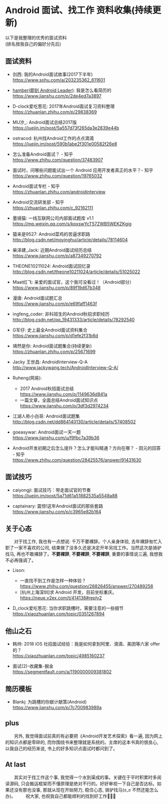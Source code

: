 # Android 面试、找工作 资料收集(持续更新)

以下是我整理的优秀的面试资料  
(排名按我自己的偏好分先后)
## 面试资料
- 剑西: 我的Android面试故事(2017下半年)  
<https://www.sohu.com/a/203235362_611601>

- [hamber(即刻 Android Leader)](https://juejin.im/user/57b82535d342d3005ac24f59):
我是怎么看简历的  
<https://www.jianshu.com/p/2de4ed7a3897>

- D-clock爱吃葱花: 2017年Android面试复习资料整理  
<https://zhuanlan.zhihu.com/p/29838369>

- MU汐_: Android面试总结2017版  
<https://juejin.im/post/5a557d73f265da3e2839e44b>

- ostracod: 杭州找Android工作的点点滴滴  
<https://juejin.im/post/590b1abe2f301e00582f26e8>

- 怎么准备Android面试？ - 知乎  
<https://www.zhihu.com/question/37483907>

- 面试时，问哪些问题能试出一个 Android 应用开发者真正的水平？- 知乎  
<https://www.zhihu.com/question/19765032>

- Android面试专栏 - 知乎  
<https://zhuanlan.zhihu.com/androidinterview>

- Android交流研发部 - 知乎  
<https://zhuanlan.zhihu.com/c_92162111>

- 墨镜猫: 一线互联网公司内部面试题库 v1.1  
<https://mp.weixin.qq.com/s/kpxswYcT57ZWB5WEKZKgjg>

- 猿来是9527: Android菜鸡的苦逼求职路  
<http://blog.csdn.net/moyinghui/article/details/78114604>

- 柴泽建_Jack: 近期Android面试经历总结  
<https://www.jianshu.com/p/a87349270792>

- THEONE10211024: Android面试回忆录  
<http://blog.csdn.net/theone10211024/article/details/51025022>

- Maat红飞: 亲爱的面试官，这个我可没看过！（Android部分）  
<https://www.jianshu.com/p/89f19d67b348>

- 漫唐: Android面试题汇总  
<https://www.jianshu.com/p/e69faff1463f>

- ingfeng_coder: 非科班生的Android秋招求职经历  
<http://blog.csdn.net/qq_19431333/article/details/78292540>

- G军仔: 史上最全Android面试资料集合  
<https://www.jianshu.com/p/d1efe2f31b6d>

- 靖然是你: Android面试题集合(持续更新)  
<https://zhuanlan.zhihu.com/p/25671699>

- Jacky 王世昌: AndroidInterview-Q-A  
<http://www.jackywang.tech/AndroidInterview-Q-A/>

- Ruheng(网易):  
    + 2017 Android秋招面试总结  
<https://www.jianshu.com/p/1149636d841a>  
    + 一篇文章，全面总结Android面试知识点  
<https://www.jianshu.com/p/3df3d2974234>

- 江湖人称小白哥: Android面试题集  
<http://blog.csdn.net/dd864140130/article/details/57408502>

- goeasywar: Android面试一天一题  
<https://www.jianshu.com/u/f9fbc7a39b36>

- Android开发初期之后怎么提升？怎么才能叫精通？方向在哪？ - 田元的回答 - 知乎  
<https://www.zhihu.com/question/28425576/answer/91431630>

## 面试技巧
- caiyongji: 面试技巧：带走面试官的节奏  
<https://juejin.im/post/5a71d61a51882535a5548a88>

- captainary: 震惊!这年Android面试的那些套路  
<https://www.jianshu.com/p/c3965e82b164>

## 关于心态
&emsp;&emsp;对于找工作, 我也有一点想说: 千万不要裸辞。个人亲身体验, 去年裸辞匆忙入职了一家不喜欢的公司, 结果做了没多久还是决定开年另找工作。当然这次是骑驴找马, 再也不敢裸辞了。**不要裸辞**, **不要裸辞**, **不要裸辞**, 重要的事情说三遍, 我想我不必再强调了。

- Lison:  
    + 一直找不到工作是怎样一种体验？  
<https://www.zhihu.com/question/28826455/answer/270489258>  
    + [杭州上海深圳]求 Android 开发，目前坐标重庆。  
<https://neue.v2ex.com/t/414138#reply2>

- D_clock爱吃葱花: 当你求职跳槽时，需要注意的一些细节  
<https://xiaozhuanlan.com/topic/0351267894>

## 他山之石
- 韩帅: 2018 iOS 社招面试经验：我是如何拿到阿里、滴滴、美团等六家 offer 的？  
<https://xiaozhuanlan.com/topic/4985160237>

- 面试(2)-收藏集-掘金  
<https://segmentfault.com/a/1190000009381802>

## 简历模板
- Blankj: 为跳槽的你献计献策(Android)  
<https://www.jianshu.com/p/7c700983989a>

## plus
&emsp;&emsp;另外, 我觉得面试前真的有必要把《Android开发艺术探索》看一遍, 因为网上的知识点都是零碎的, 而你围绕书来整理就是系统的。主席的这本书真的很良心, 以我自己的经历来说, 书上的好多知识点面试时都问到了。

## At last
&emsp;&emsp;其实对于找工作这个事, 我觉得一个水到渠成的事。关键在于平时积累时多阅读源码, 只会搬运框架而不懂原理是绝对不行的。好好审视一下自己是否达标。如果还没有那也没事, 那就从现在开始努力, 稳住心态, 骑驴找马(ಠ_ಠ 不然还能怎么办)。
&emsp;&emsp;祝大家, 也祝我自己都能顺利的找到好工作🎉🎉🎉


